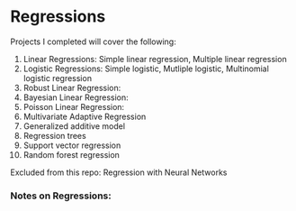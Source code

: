 # Regressions
Projects I completed will cover the following:
1. Linear Regressions: Simple linear regression, Multiple linear regression
2. Logistic Regressions: Simple logistic, Mutliple logistic, Multinomial logistic regression
3. Robust Linear Regression:
4. Bayesian Linear Regression:
5. Poisson Linear Regression:
6. Multivariate Adaptive Regression
7. Generalized additive model
8. Regression trees
9. Support vector regression
10. Random forest regression

Excluded from this repo: Regression with Neural Networks

### Notes on Regressions:

